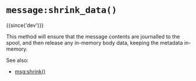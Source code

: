 # `message:shrink_data()`

{{since('dev')}}

This method will ensure that the message contents are journalled to the spool,
and then release any in-memory body data, keeping the metadata in-memory.

See also:
* [msg:shrink()](shrink.md)

